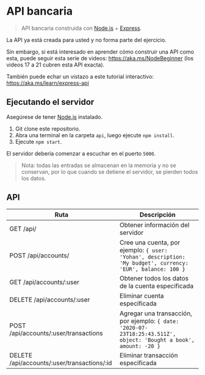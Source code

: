 # API bancaria

> API bancaria construida con [Node.js](https://nodejs.org) + [Express](https://expressjs.com/).

La API ya está creada para usted y no forma parte del ejercicio.

Sin embargo, si está interesado en aprender cómo construir una API como esta, puede seguir esta serie de videos: https://aka.ms/NodeBeginner (los videos 17 a 21 cubren esta API exacta).

También puede echar un vistazo a este tutorial interactivo: https://aka.ms/learn/express-api

## Ejecutando el servidor

Asegúrese de tener [Node.js](https://nodejs.org) instalado.

1. Git clone este repositorio.
2. Abra una terminal en la carpeta `api`, luego ejecute `npm install`.
3. Ejecute `npm start`.

El servidor debería comenzar a escuchar en el puerto `5000`.

> Nota: todas las entradas se almacenan en la memoria y no se conservan, por lo que cuando se detiene el servidor, se pierden todos los datos.

## API

| Ruta                                        | Descripción                                                                                                        |
| ------------------------------------------- | ------------------------------------------------------------------------------------------------------------------ |
| GET /api/                                   | Obtener información del servidor                                                                                   |
| POST /api/accounts/                         | Cree una cuenta, por ejemplo: `{ user: 'Yohan', description: 'My budget', currency: 'EUR', balance: 100 }`         |
| GET /api/accounts/:user                     | Obtener todos los datos de la cuenta especificada                                                                  |
| DELETE /api/accounts/:user                  | Eliminar cuenta especificada                                                                                       |
| POST /api/accounts/:user/transactions       | Agregar una transacción, por ejemplo: `{ date: '2020-07-23T18:25:43.511Z', object: 'Bought a book', amount: -20 }` |
| DELETE /api/accounts/:user/transactions/:id | Eliminar transacción especificada                                                                                  |
